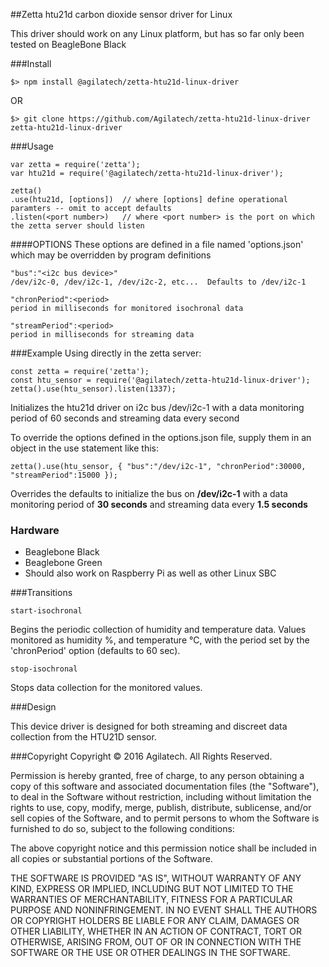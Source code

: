 ##Zetta htu21d carbon dioxide sensor driver for Linux

This driver should work on any Linux platform, but has so far only been tested on BeagleBone Black

###Install
```
$> npm install @agilatech/zetta-htu21d-linux-driver
```
OR
```
$> git clone https://github.com/Agilatech/zetta-htu21d-linux-driver zetta-htu21d-linux-driver
```
###Usage

```
var zetta = require('zetta');
var htu21d = require('@agilatech/zetta-htu21d-linux-driver');

zetta()
.use(htu21d, [options])  // where [options] define operational paramters -- omit to accept defaults
.listen(<port number>)   // where <port number> is the port on which the zetta server should listen
```

####OPTIONS
These options are defined in a file named 'options.json' which may be overridden by program definitions
```
"bus":"<i2c bus device>"
/dev/i2c-0, /dev/i2c-1, /dev/i2c-2, etc...  Defaults to /dev/i2c-1

"chronPeriod":<period>
period in milliseconds for monitored isochronal data

"streamPeriod":<period>
period in milliseconds for streaming data
```


###Example
Using directly in the zetta server:
```
const zetta = require('zetta');
const htu_sensor = require('@agilatech/zetta-htu21d-linux-driver');
zetta().use(htu_sensor).listen(1337);
```
Initializes the htu21d driver on i2c bus /dev/i2c-1 with a data monitoring period of 60 seconds and streaming data every second

To override the options defined in the options.json file, supply them in an object in the use statement like this:
```
zetta().use(htu_sensor, { "bus":"/dev/i2c-1", "chronPeriod":30000, "streamPeriod":15000 });
```
Overrides the defaults to initialize the bus on **/dev/i2c-1** with a data monitoring period of **30 seconds** and streaming data every **1.5 seconds**
### Hardware

* Beaglebone Black
* Beaglebone Green
* Should also work on Raspberry Pi as well as other Linux SBC

###Transitions
```
start-isochronal
```
Begins the periodic collection of humidity and temperature data. Values monitored as humidity %, and temperature ℃, 
with the period set by the 'chronPeriod' option (defaults to 60 sec).
```
stop-isochronal
```
Stops data collection for the monitored values.

###Design

This device driver is designed for both streaming and discreet data collection from the HTU21D sensor.

###Copyright
Copyright © 2016 Agilatech. All Rights Reserved.

Permission is hereby granted, free of charge, to any person obtaining a copy of this software and associated documentation files (the "Software"), to deal in the Software without restriction, including without limitation the rights to use, copy, modify, merge, publish, distribute, sublicense, and/or sell copies of the Software, and to permit persons to whom the Software is furnished to do so, subject to the following conditions:

The above copyright notice and this permission notice shall be included in all copies or substantial portions of the Software.

THE SOFTWARE IS PROVIDED "AS IS", WITHOUT WARRANTY OF ANY KIND, EXPRESS OR IMPLIED, INCLUDING BUT NOT LIMITED TO THE WARRANTIES OF MERCHANTABILITY, FITNESS FOR A PARTICULAR PURPOSE AND NONINFRINGEMENT. IN NO EVENT SHALL THE AUTHORS OR COPYRIGHT HOLDERS BE LIABLE FOR ANY CLAIM, DAMAGES OR OTHER LIABILITY, WHETHER IN AN ACTION OF CONTRACT, TORT OR OTHERWISE, ARISING FROM, OUT OF OR IN CONNECTION WITH THE SOFTWARE OR THE USE OR OTHER DEALINGS IN THE SOFTWARE.